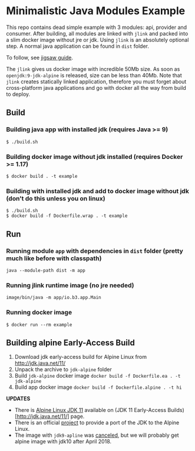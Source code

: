 #  Minimalistic Java Modules Example

This repo contains dead simple example with 3 modules: api, provider and consumer. After building, all modules are linked with `jlink` and packed into a slim docker image without jre or jdk. Using `jlink` is an absolutely optional step. A normal java application can be found in `dist` folder.

To follow, see [jigsaw guide](http://openjdk.java.net/projects/jigsaw/quick-start).

The `jlink` gives us docker image with incredible 50Mb size. As soon as `openjdk:9-jdk-alpine` is released, size can be less than 40Mb. Note that `jlink` creates statically linked application, therefore you must forget about cross-platform java applications and go with docker all the way from build to deploy.

## Build

### Building java app with installed jdk (requires Java >= 9)
```
$ ./build.sh
```

### Building docker image without jdk installed (requires Docker >= 1.17)
```
$ docker build . -t example
```

### Building with installed jdk and add to docker image without jdk (don't do this unless you on linux)
```
$ ./build.sh
$ docker build -f Dockerfile.wrap . -t example
```

## Run

### Running module `app` with dependencies in `dist` folder (pretty much like before with classpath)
```
java --module-path dist -m app
```

### Running jlink runtime image (no jre needed)
```
image/bin/java -m app/io.b3.app.Main
```

### Running docker image
```
$ docker run --rm example
```

## Building alpine Early-Access Build

1. Download jdk early-access build for Alpine Linux from http://jdk.java.net/11/
2. Unpack the archive to `jdk-alpine` folder
3. Build `jdk-alpine` docker image `docker build -f Dockerfile.ea . -t jdk-alpine`
4. Build app docker image `docker build -f Dockerfile.alpine . -t hi`

**UPDATES**
* There is [Alpine Linux JDK 11](https://download.java.net/java/early_access/alpine/9/binaries/openjdk-11-ea+9_linux-x64-musl_bin.tar.gz) available on (JDK 11 Early-Access Builds)[http://jdk.java.net/11/] page.
* There is an official [project](http://openjdk.java.net/projects/portola/) to provide a port of the JDK to the Alpine Linux.
* The image with `jdk9-apline` was [canceled](https://bugs.alpinelinux.org/issues/8089), but we will probably get alpine image with jdk10 after April 2018.

